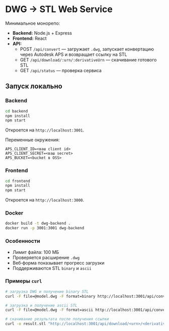 # DWG → STL Web Service

Минимальное монорепо:

- **Backend:** Node.js + Express
- **Frontend:** React
- **API:**
  - POST `/api/convert` — загружает `.dwg`, запускает конвертацию через Autodesk APS и возвращает ссылку на STL
  - GET `/api/download/:urn/:derivativeUrn` — скачивание готового STL
  - GET `/api/status` — проверка сервиса

## Запуск локально

### Backend
```bash
cd backend
npm install
npm start
```
Откроется на `http://localhost:3001`.

Переменные окружения:

```
APS_CLIENT_ID=<ваш client id>
APS_CLIENT_SECRET=<ваш secret>
APS_BUCKET=<bucket в OSS>
```

### Frontend
```bash
cd frontend
npm install
npm start
```
Откроется на `http://localhost:3000`.

### Docker
```bash
docker build -t dwg-backend .
docker run -p 3001:3001 dwg-backend
```

### Особенности
- Лимит файла: 100 МБ
- Проверяется расширение `.dwg`
- Веб‑форма показывает прогресс загрузки
- Поддерживаются STL `binary` и `ascii`

### Примеры `curl`

```bash
# загрузка DWG и получение binary STL
curl -F file=@model.dwg -F format=binary http://localhost:3001/api/convert

# загрузка и получение ascii STL
curl -F file=@model.dwg -F format=ascii http://localhost:3001/api/convert

# скачивание результата после получения ссылки
curl -o result.stl "http://localhost:3001/api/download/<urn>/<derivativeUrn>"
```
